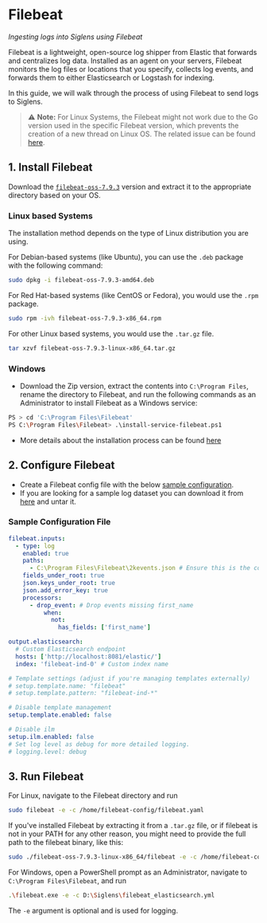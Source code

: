 # Filebeat

_Ingesting logs into Siglens using Filebeat_

Filebeat is a lightweight, open-source log shipper from Elastic that forwards and centralizes log data. Installed as an agent on your servers, Filebeat monitors the log files or locations that you specify, collects log events, and forwards them to either Elasticsearch or Logstash for indexing.

In this guide, we will walk through the process of using Filebeat to send logs to Siglens.

> :warning: **Note:** For Linux Systems, the Filebeat might not work due to the Go version used in the specific Filebeat version, which prevents the creation of a new thread on Linux OS. The related issue can be found [here](https://github.com/docker-library/golang/issues/467).

## 1. Install Filebeat

Download the [`filebeat-oss-7.9.3`](https://www.elastic.co/downloads/past-releases/filebeat-oss-7-9-3) version and extract it to the appropriate directory based on your OS.

### Linux based Systems

The installation method depends on the type of Linux distribution you are using.

For Debian-based systems (like Ubuntu), you can use the `.deb` package with the following command:

```bash
sudo dpkg -i filebeat-oss-7.9.3-amd64.deb
```

For Red Hat-based systems (like CentOS or Fedora), you would use the `.rpm` package.

```bash
sudo rpm -ivh filebeat-oss-7.9.3-x86_64.rpm
```

For other Linux based systems, you would use the `.tar.gz` file.

```bash
tar xzvf filebeat-oss-7.9.3-linux-x86_64.tar.gz
```

### Windows

- Download the Zip version, extract the contents into `C:\Program Files`, rename the directory to Filebeat, and run the following commands as an Administrator to install Filebeat as a Windows service:

```bash
PS > cd 'C:\Program Files\Filebeat'
PS C:\Program Files\Filebeat> .\install-service-filebeat.ps1
```

- More details about the installation process can be found [here](https://www.elastic.co/guide/en/beats/filebeat/7.9/filebeat-installation-configuration.html)

## 2. Configure Filebeat

- Create a Filebeat config file with the below [sample configuration](#sample-configuration-file).
- If you are looking for a sample log dataset you can download it from [here](https://github.com/siglens/pub-datasets/releases/download/v1.0.0/2kevents.json.tar.gz) and untar it.

### Sample Configuration File

```yaml
filebeat.inputs:
  - type: log
    enabled: true
    paths:
      - C:\Program Files\Filebeat\2kevents.json # Ensure this is the correct path
    fields_under_root: true
    json.keys_under_root: true
    json.add_error_key: true
    processors:
      - drop_event: # Drop events missing first_name
          when:
            not:
              has_fields: ['first_name']

output.elasticsearch:
  # Custom Elasticsearch endpoint
  hosts: ['http://localhost:8081/elastic/']
  index: 'filebeat-ind-0' # Custom index name

# Template settings (adjust if you're managing templates externally)
# setup.template.name: "filebeat"
# setup.template.pattern: "filebeat-ind-*"

# Disable template management
setup.template.enabled: false

# Disable ilm
setup.ilm.enabled: false
# Set log level as debug for more detailed logging.
# logging.level: debug
```

## 3. Run Filebeat

For Linux, navigate to the Filebeat directory and run

```bash
sudo filebeat -e -c /home/filebeat-config/filebeat.yaml
```

If you've installed Filebeat by extracting it from a `.tar.gz` file, or if filebeat is not in your PATH for any other reason, you might need to provide the full path to the filebeat binary, like this:

```bash
sudo ./filebeat-oss-7.9.3-linux-x86_64/filebeat -e -c /home/filebeat-config/filebeat.yaml
```

For Windows, open a PowerShell prompt as an Administrator, navigate to `C:\Program Files\Filebeat`, and run

```bash
.\filebeat.exe -e -c D:\Siglens\filebeat_elasticsearch.yml
```

The `-e` argument is optional and is used for logging.
